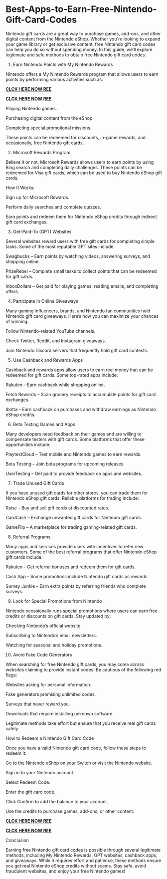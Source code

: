 # Best-Apps-to-Earn-Free-Nintendo-Gift-Card-Codes
Nintendo gift cards are a great way to purchase games, add-ons, and other digital content from the Nintendo eShop. Whether you're looking to expand your game library or get exclusive content, free Nintendo gift card codes can help you do so without spending money. In this guide, we’ll explore legitimate and safe methods to obtain free Nintendo gift card codes.

1. Earn Nintendo Points with My Nintendo Rewards

Nintendo offers a My Nintendo Rewards program that allows users to earn points by performing various activities such as:

**[CLCK HERE NOW REE](https://tinyurl.com/nintendocard20)**

**[CLCK HERE NOW REE](https://tinyurl.com/nintendocard20)**

Playing Nintendo games.

Purchasing digital content from the eShop.

Completing special promotional missions.

These points can be redeemed for discounts, in-game rewards, and occasionally, free Nintendo gift cards.

2. Microsoft Rewards Program

Believe it or not, Microsoft Rewards allows users to earn points by using Bing search and completing daily challenges. These points can be redeemed for Visa gift cards, which can be used to buy Nintendo eShop gift cards.

How It Works:

Sign up for Microsoft Rewards.

Perform daily searches and complete quizzes.

Earn points and redeem them for Nintendo eShop credits through indirect gift card exchanges.

3. Get-Paid-To (GPT) Websites

Several websites reward users with free gift cards for completing simple tasks. Some of the most reputable GPT sites include:

Swagbucks – Earn points by watching videos, answering surveys, and shopping online.

PrizeRebel – Complete small tasks to collect points that can be redeemed for gift cards.

InboxDollars – Get paid for playing games, reading emails, and completing offers.

4. Participate in Online Giveaways

Many gaming influencers, brands, and Nintendo fan communities hold Nintendo gift card giveaways. Here’s how you can maximize your chances of winning:

Follow Nintendo-related YouTube channels.

Check Twitter, Reddit, and Instagram giveaways.

Join Nintendo Discord servers that frequently hold gift card contests.

5. Use Cashback and Rewards Apps

Cashback and rewards apps allow users to earn real money that can be redeemed for gift cards. Some top-rated apps include:

Rakuten – Earn cashback while shopping online.

Fetch Rewards – Scan grocery receipts to accumulate points for gift card exchanges.

Ibotta – Earn cashback on purchases and withdraw earnings as Nintendo eShop credits.

6. Beta Testing Games and Apps

Many developers need feedback on their games and are willing to compensate testers with gift cards. Some platforms that offer these opportunities include:

PlaytestCloud – Test mobile and Nintendo games to earn rewards.

Beta Testing – Join beta programs for upcoming releases.

UserTesting – Get paid to provide feedback on apps and websites.

7. Trade Unused Gift Cards

If you have unused gift cards for other stores, you can trade them for Nintendo eShop gift cards. Reliable platforms for trading include:

Raise – Buy and sell gift cards at discounted rates.

CardCash – Exchange unwanted gift cards for Nintendo gift cards.

GameFlip – A marketplace for trading gaming-related gift cards.

8. Referral Programs

Many apps and services provide users with incentives to refer new customers. Some of the best referral programs that offer Nintendo eShop gift cards include:

Rakuten – Get referral bonuses and redeem them for gift cards.

Cash App – Some promotions include Nintendo gift cards as rewards.

Survey Junkie – Earn extra points by referring friends who complete surveys.

9. Look for Special Promotions from Nintendo

Nintendo occasionally runs special promotions where users can earn free credits or discounts on gift cards. Stay updated by:

Checking Nintendo’s official website.

Subscribing to Nintendo’s email newsletters.

Watching for seasonal and holiday promotions.

10. Avoid Fake Code Generators

When searching for free Nintendo gift cards, you may come across websites claiming to provide instant codes. Be cautious of the following red flags:

Websites asking for personal information.

Fake generators promising unlimited codes.

Surveys that never reward you.

Downloads that require installing unknown software.

Legitimate methods take effort but ensure that you receive real gift cards safely.

How to Redeem a Nintendo Gift Card Code

Once you have a valid Nintendo gift card code, follow these steps to redeem it:

Go to the Nintendo eShop on your Switch or visit the Nintendo website.

Sign in to your Nintendo account.

Select Redeem Code.

Enter the gift card code.

Click Confirm to add the balance to your account.

Use the credits to purchase games, add-ons, or other content.

**[CLCK HERE NOW REE](https://tinyurl.com/nintendocard20)**

**[CLCK HERE NOW REE](https://tinyurl.com/nintendocard20)**

Conclusion

Earning free Nintendo gift card codes is possible through several legitimate methods, including My Nintendo Rewards, GPT websites, cashback apps, and giveaways. While it requires effort and patience, these methods ensure you get real Nintendo eShop credits without scams. Stay safe, avoid fraudulent websites, and enjoy your free Nintendo games!
